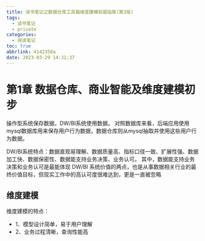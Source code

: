 ```yaml
---
title: 读书笔记之数据仓库工具箱维度建模权威指南(第3版)
tags:
  - 读书笔记
  - private
categories:
  - 阅读笔记
toc: true
abbrlink: 4142350a
date: 2023-03-29 14:31:37
---
```



# 第1章 数据仓库、商业智能及维度建模初步

操作型系统保存数据，DW/BI系统使用数据。
对照数据库来看，后端应用使用mysql数据库用来保存用户行为数据，数据仓库则从mysql抽取并使用这些用户行为数据。

DW/BI系统特点：数据直观易理解、数据质量高、指标口径一致、扩展性强、数据加工快、数据保密性、数据能支持业务决策、业务认可。
其中，数据能支持业务决策和业务认可是最能体现 DW/BI 系统价值的两点，也是从事数据相关行业的最终价值目标，但现实工作中的高认可度很难达到，更是一直被忽略

## 维度建模
维度建模的特点：
* 1、模型设计简单，易于用户理解
* 2、业务过程清晰，查询性能高





